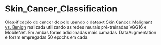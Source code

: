 # Skin_Cancer_Classification
Classificação de cancer de pele usando o dataset [Skin Cancer: Malignant vs. Benign](https://www.kaggle.com/datasets/fanconic/skin-cancer-malignant-vs-benign) realizada utilizando as redes neurais pré-treinadas VGG16 e MobileNet.
Em ambas foram adicionadas mais camadas, DataAugmentation e foram empregadas 50 epochs em cada.
